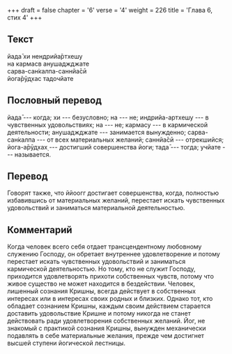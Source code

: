 +++
draft = false
chapter = '6'
verse = '4'
weight = 226
title = 'Глава 6, стих 4'
+++
## Текст

йада̄ хи нендрийа̄ртхешу  
на кармасв анушаджджате  
сарва-сан̇калпа-саннйа̄сӣ  
йога̄рӯд̣хас тадочйате

## Пословный перевод

йада̄ --- когда; хи --- безусловно; на --- не; индрийа-артхешу --- в
чувственных удовольствиях; на --- не; кармасу --- в кармической
деятельности; анушаджджате --- занимается вынужденно; сарва-сан̇калпа ---
от всех материальных желаний; саннйа̄сӣ --- отрекшийся; йога-а̄рӯд̣хах̣ ---
достигший совершенства йоги; тада̄ --- тогда; учйате --- называется.

## Перевод

Говорят также, что ййоогг достигает совершенства, когда, полностью
избавившись от материальных желаний, перестает искать чувственных
удовольствий и заниматься материальной деятельностью.

## Комментарий

Когда человек всего себя отдает трансцендентному любовному служению
Господу, он обретает внутреннее удовлетворение и потому перестает искать
чувственных удовольствий и заниматься кармической деятельностью. Но
тому, кто не служит Господу, приходится удовлетворять прихоти
собственных чувств, потому что живое существо не может находится в
бездействии. Человек, лишенный сознания Кришны, всегда действует в
собственных интересах или в интересах своих родных и близких. Однако
тот, кто обладает сознанием Кришны, каждым своим действием старается
доставить удовольствие Кришне и потому никогда не станет действовать
ради удовлетворения собственных желаний. Йог, не знакомый с практикой
сознания Кришны, вынужден механически подавлять в себе материальные
желания, прежде чем достигнет высшей ступени йогической лестницы.

